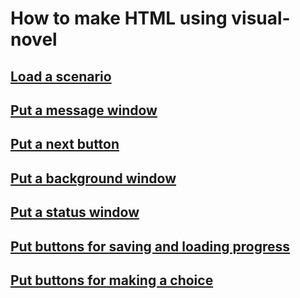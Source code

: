 How to make HTML using visual-novel
================================================================================

[Load a scenario](load_a_scenario.md)
--------------------------------------------------------------------------------

[Put a message window](put_a_message_window.md)
--------------------------------------------------------------------------------

[Put a next button](put_a_next_button.md)
--------------------------------------------------------------------------------

[Put a background window](put_a_background_window.md)
--------------------------------------------------------------------------------

[Put a status window](put_a_status_window.md)
--------------------------------------------------------------------------------

[Put buttons for saving and loading progress](put_buttons_for_saving_and_loading_progress.md)
--------------------------------------------------------------------------------

[Put buttons for making a choice](put_buttons_for_making_a_choice.md)
--------------------------------------------------------------------------------
